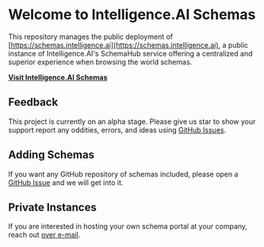 Welcome to Intelligence.AI Schemas
==================================

This repository manages the public deployment of
[https://schemas.intelligence.ai](https://schemas.intelligence.ai), a public
instance of Intelligence.AI's SchemaHub service offering a centralized and
superior experience when browsing the world schemas.

[**Visit Intelligence.AI Schemas**](https://schemas.intelligence.ai)

Feedback
--------

This project is currently on an alpha stage. Please give us star to show your
support report any oddities, errors, and ideas using [GitHub
Issues](https://github.com/Intelligence-AI/schemas.intelligence.ai/issues).

Adding Schemas
--------------

If you want any GitHub repository of schemas included, please open a [GitHub
Issue](https://github.com/Intelligence-AI/schemas.intelligence.ai/issues) and
we will get into it.

Private Instances
-----------------

If you are interested in hosting your own schema portal at your company, reach
out [over e-mail](mailto:juan@intelligence.ai).
